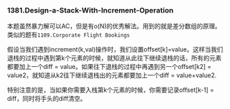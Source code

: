 ### 1381.Design-a-Stack-With-Increment-Operation

本题虽然暴力解可以AC，但是有o(N)的优秀解法。用到的就是差分数组的原理。类似的题有```1109.Corporate Flight Bookings```

假设当我们遇到increment(k,val)操作时，我们设置offset[k]=value。这样当我们退栈的过程中遇到第k个元素的时候，就知道从此往下继续退栈的话，所有的元素都要加上一个diff = value。如果往下退栈的过程中再遇到另一个offset[k2] = value2，就知道从k2往下继续退栈出的元素都要加上一个diff = value+value2.

特别注意的是，当如果你需要入栈第k个元素的时候，你需要记录offset[k-1] = diff，同时将手头的diff清空。
